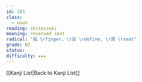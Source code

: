 ```yaml
---
id: 103
class:
  - noun
reading: shiteiseki
meaning: reserved seat
radical: "指 \rfinger, \r定 \rdefine, \r席 \rseat"
grade: N3
status:
difficulty: ★★★
---
```

[[Kanji List|Back to Kanji List]]